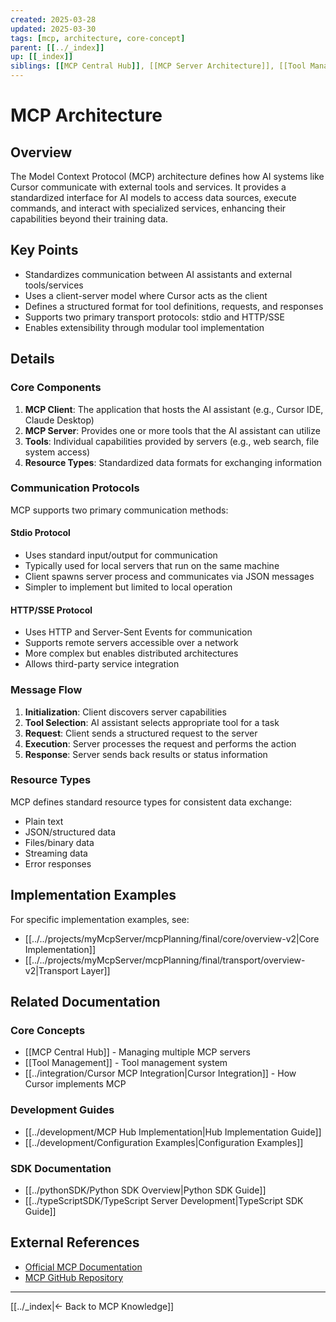 ```yaml
---
created: 2025-03-28
updated: 2025-03-30
tags: [mcp, architecture, core-concept]
parent: [[../_index]]
up: [[_index]]
siblings: [[MCP Central Hub]], [[MCP Server Architecture]], [[Tool Management]]
---
```


# MCP Architecture

## Overview

The Model Context Protocol (MCP) architecture defines how AI systems like Cursor communicate with external tools and services. It provides a standardized interface for AI models to access data sources, execute commands, and interact with specialized services, enhancing their capabilities beyond their training data.

## Key Points

- Standardizes communication between AI assistants and external tools/services
- Uses a client-server model where Cursor acts as the client
- Defines a structured format for tool definitions, requests, and responses
- Supports two primary transport protocols: stdio and HTTP/SSE
- Enables extensibility through modular tool implementation

## Details

### Core Components

1. **MCP Client**: The application that hosts the AI assistant (e.g., Cursor IDE, Claude Desktop)
2. **MCP Server**: Provides one or more tools that the AI assistant can utilize
3. **Tools**: Individual capabilities provided by servers (e.g., web search, file system access)
4. **Resource Types**: Standardized data formats for exchanging information

### Communication Protocols

MCP supports two primary communication methods:

#### Stdio Protocol

- Uses standard input/output for communication
- Typically used for local servers that run on the same machine
- Client spawns server process and communicates via JSON messages
- Simpler to implement but limited to local operation

#### HTTP/SSE Protocol

- Uses HTTP and Server-Sent Events for communication
- Supports remote servers accessible over a network
- More complex but enables distributed architectures
- Allows third-party service integration

### Message Flow

1. **Initialization**: Client discovers server capabilities
2. **Tool Selection**: AI assistant selects appropriate tool for a task
3. **Request**: Client sends a structured request to the server
4. **Execution**: Server processes the request and performs the action
5. **Response**: Server sends back results or status information

### Resource Types

MCP defines standard resource types for consistent data exchange:

- Plain text
- JSON/structured data
- Files/binary data
- Streaming data
- Error responses

## Implementation Examples

For specific implementation examples, see:

- [[../../projects/myMcpServer/mcpPlanning/final/core/overview-v2|Core Implementation]]
- [[../../projects/myMcpServer/mcpPlanning/final/transport/overview-v2|Transport Layer]]

## Related Documentation

### Core Concepts

- [[MCP Central Hub]] - Managing multiple MCP servers
- [[Tool Management]] - Tool management system
- [[../integration/Cursor MCP Integration|Cursor Integration]] - How Cursor implements MCP

### Development Guides

- [[../development/MCP Hub Implementation|Hub Implementation Guide]]
- [[../development/Configuration Examples|Configuration Examples]]

### SDK Documentation

- [[../pythonSDK/Python SDK Overview|Python SDK Guide]]
- [[../typeScriptSDK/TypeScript Server Development|TypeScript SDK Guide]]

## External References

- [Official MCP Documentation](https://modelcontextprotocol.io/)
- [MCP GitHub Repository](https://github.com/modelcontextprotocol)

---

[[../_index|← Back to MCP Knowledge]]

